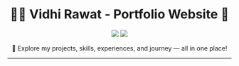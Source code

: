 <h1 align="center">👩‍💻 Vidhi Rawat - Portfolio Website 💫</h1>

<p align="center">
  <img src="https://img.shields.io/badge/Status-Live-green?style=for-the-badge" />
  <img src="https://img.shields.io/badge/Deployed-Vercel-000?style=for-the-badge" />
</p>

<p align="center">
  🚀 Explore my projects, skills, experiences, and journey — all in one place!
</p>

---